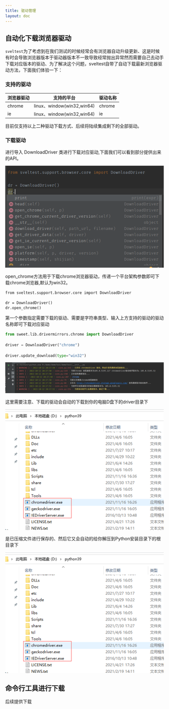 ```yaml
---
title: 驱动管理
layout: doc
---
```






## 自动化下载浏览器驱动

`sveltest`为了考虑到在我们测试的时候经常会有浏览器自动升级更新、这是时候有时会导致浏览器版本于驱动器版本不一致导致经常抛出异常然而需要自己去动手下载对应版本的驱动、为了解决这个问题，sveltest自带了自动下载最新浏览器驱动方法，下面我们体验一下：



### 支持的驱动

| 浏览器驱动 | 支持的平台                 | 驱动名称 |
| ---------- | -------------------------- | -------- |
| chrome     | linux、window(win32,win64) | chrome   |
| ie         | linux、window(win32,win64) | ie       |

目前仅支持以上二种驱动下载方式、后续将陆续集成剩下的全部驱动。



### 下载驱动

进行导入 DownloadDriver 类进行下载对应驱动,下面我们可以看到部分提供出来的API。

![1665578057912](./assets/1665578057912.png)



open_chrome方法用于下载chrome浏览器驱动，传递一个平台架构参数即可下载chrome浏览器,默认为win32。

```
from sveltest.support.browser.core import DownloadDriver

dr = DownloadDriver()
dr.open_chrome()
```



第一个参数指定需要下载的驱动、需要是字符串类型、输入上方支持的驱动的驱动名称即可下载对应驱动

```python
from sweet.lib.drivermirrors.chrome import DownloadDriver

driver = DownloadDriver("chrome")

driver.update_download(type="win32")
```

![1665578312063](./assets/1665578312063.png)





这里需要注意、下载的驱动会自动的下载到你的电脑D盘下的driver目录下

![img](assets/image.png)

是已压缩文件进行保存的、然后它又会自动的给你解压到Python安装目录下的根目录下

![img](assets/image.png)





## 命令行工具进行下载

后续提供下载

